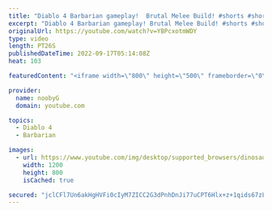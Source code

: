 ```yaml
---
title: "Diablo 4 Barbarian gameplay!  Brutal Melee Build! #shorts #shortsvideo #diablo4 #diablo #barbarian"
excerpt: "Diablo 4 Barbarian gameplay! Brutal Melee Build! #shorts #shortsvideo #diablo4 #diablo #barbarian Please subscribe for more ..."
originalUrl: https://youtube.com/watch?v=YBPcxotmWDY
type: video
length: PT26S
publishedDateTime: 2022-09-17T05:14:08Z
heat: 103

featuredContent: "<iframe width=\"800\" height=\"500\" frameborder=\"0\" src=\"https://www.youtube.com/embed/YBPcxotmWDY\" allow=\"accelerometer; autoplay; encrypted-media; gyroscope; picture-in-picture\" allowfullscreen></iframe>"

provider:
  name: noobyG
  domain: youtube.com

topics:
  - Diablo 4
  - Barbarian

images:
  - url: https://www.youtube.com/img/desktop/supported_browsers/dinosaur.png
    width: 1200
    height: 800
    isCached: true

secured: "jclCFl7Un6akHgHVFi0cIyM7ZICC2G3dPnhDnJi77uCPT6Hlx+z+1qids67zL1rYAIZ5IQASHcsxNT1bA2KfeviGnX6mgxCMiR5mAf7zTYe7geTJ47W/gJFcskWhY3U4SdD0lGEP2dl/7D1Bgc+qDrvMbVz4rmkzJYSk4eznsXxm18WVXwNO1sbRhCWrFzAo1Z7GdK4hlNQ5hZimXTFXj6QCiJGVjAo7N2yOauY+9rnAvNzTZ9zhbZepXaID6e5dFdBWkrwm00S8rPT41XEktnkHxU3tmS7j8ghT0PaE1BDzyq498MYCPmXCAb/UTxnmXYAw89o0wfIRYFoB3DP5lHuObSf+lIW5PzWxdq2OmJw8SfIo9niUXTglvZBWt3Ivu5/gGdf1SjorHNXUCVV9BA==;AtdbgcEYx3lYWBSBnTWgOg=="
---
```


